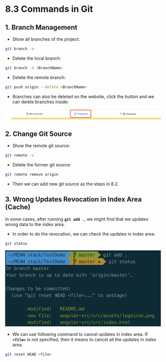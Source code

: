 # 8.3 Commands in Git

## 1. Branch Management

* Show all branches of the project:

```bash
git branch -a
```

* Delete the local branch:

```bash
git branch -d <BranchName>
```

* Delete the remote branch:

```bash
git push origin --delete <BranchName>
```

* Branches can also be deleted on the website, click the button and we can delete branches inside:

![](../.gitbook/assets/image%20%2860%29.png)

## 2. Change Git Source

* Show the remote git source:

```bash
git remote -v
```

* Delete the former git source:

```bash
git remote remove origin
```

* Then we can add new git source as the steps in 8.2.

## 3. Wrong Updates Revocation in Index Area \(Cache\)

In some cases, after running **`git add .`**, we might find that we updates wrong data to the index area.

* In order to do the revocation, we can check the updates in Index area:

```bash
git status
```

![](../.gitbook/assets/image%20%2844%29.png)

* We can use following command to cancel updates in index area. If **`<file>`** is not specified, then it means to cancel all the updates in index area.

```bash
git reset HEAD <file>
```

